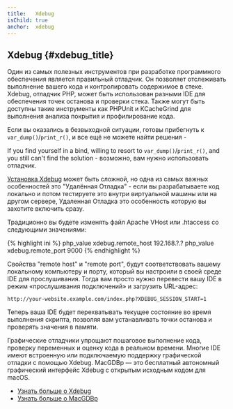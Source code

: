 ```yaml
---
title:   Xdebug
isChild: true
anchor:  xdebug
---
```


## Xdebug {#xdebug_title}

Один из самых полезных инструментов при разработке программного обеспечения является правильный отладчик. Он позволяет отслеживать выполнение
вашего кода и контролировать содержимое в стеке. Xdebug, отладчик PHP, может быть использован разными IDE для обеспечения
точек останова и проверки стека. Также могут быть доступны такие инструменты как PHPUnit и KCacheGrind для выполнения анализа
покрытия и профилирование кода.

Если вы оказались в безвыходной ситуации, готовы прибегнуть к `var_dump()`/`print_r()`, и все ещё не можете найти решения -

If you find yourself in a bind, willing to resort to `var_dump()`/`print_r()`, and you still can't find the solution -
возможно, вам нужно использовать отладчик.

[Установка Xdebug][xdebug-install] может быть сложной, но одна из самых важных особенностей это "Удалённая Отладка" - если
вы разрабатываете код локально и потом тестируете это внутри виртуальной машины или на другом сервере, Удаленная Отладка
это особенность которую вы захотите включить сразу.

Традиционно вы будете изменять файл Apache VHost или .htaccess со следующими значениями:

{% highlight ini %}
php_value xdebug.remote_host 192.168.?.?
php_value xdebug.remote_port 9000
{% endhighlight %}

Свойства "remote host" и "remote port", будут соответствовать вашему локальному компьютеру и порту, который вы настроили
в своей среде IDE для прослушивания. Тогда вам просто нужно перевести вашу IDE в режим «прослушивания подключений» и
загрузить URL-адрес:

    http://your-website.example.com/index.php?XDEBUG_SESSION_START=1

Теперь ваша IDE будет перехватывать текущее состояние во время выполнения скрипта, позволяя вам устанавливать точки
останова и проверять значения в памяти.

Графические отладчики упрощают пошаговое выполнение кода, проверку переменных и оценку кода в реальном времени.
Многие IDE имеют встроенную или подключаемую поддержку графической отладки с помощью Xdebug. MacGDBp — это бесплатный
автономный графический интерфейс Xdebug с открытым исходным кодом для macOS.

* [Узнать больше о Xdebug][xdebug-docs]
* [Узнать больше о MacGDBp][macgdbp-install]

[xdebug-install]: https://xdebug.org/docs/install
[xdebug-docs]: https://xdebug.org/docs/
[macgdbp-install]: https://www.bluestatic.org/software/macgdbp/
